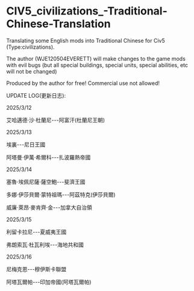 # CIV5_civilizations_-Traditional-Chinese-Translation

Translating some English mods into Traditional Chinese for Civ5 (Type:civilizations).

The author (WJE120504EVERETT) will make changes to the game mods with evil bugs (but all special buildings, special units, special abilities, etc will not be changed)

Produced by the author for free! Commercial use not allowed!



UPDATE LOG(更新日志):

2025/3/12

艾哈邁德·沙·杜蘭尼---阿富汗(杜蘭尼王朝)    

2025/3/13

埃裏---尼日王國

阿塔曼·伊萬·希爾科---扎波羅熱帝國

2025/3/14

塞魯·埃佩尼薩·薩空鮑---斐濟王國

多娜·伊莎貝爾·蒙特祖瑪---阿茲特克(伊莎貝爾)

威廉·萊昂·麥肯齊·金---加拿大自治領

2025/3/15

利留卡拉尼---夏威夷王國

弗朗索瓦·杜瓦利埃---海地共和國

2025/3/16

尼梅克恩---穆伊斯卡聯盟

阿塔瓦爾帕---印加帝國(阿塔瓦爾帕)

